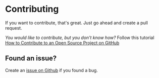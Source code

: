 # Contributing

If you want to contribute, that's great. Just go ahead and create a pull request.

*You would like to contribute, but you don't know how?* Follow this tutorial [How to Contribute to an Open Source Project on GitHub](https://egghead.io/courses/how-to-contribute-to-an-open-source-project-on-github)

## Found an issue?

Create an [issue on Github](https://github.com/lboehm/semver-manifest/issues) if you found a bug.
